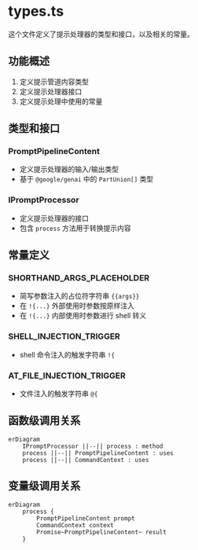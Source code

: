 # types.ts

这个文件定义了提示处理器的类型和接口，以及相关的常量。

## 功能概述

1. 定义提示管道内容类型
2. 定义提示处理器接口
3. 定义提示处理中使用的常量

## 类型和接口

### PromptPipelineContent
- 定义提示处理器的输入/输出类型
- 基于 `@google/genai` 中的 `PartUnion[]` 类型

### IPromptProcessor
- 定义提示处理器的接口
- 包含 `process` 方法用于转换提示内容

## 常量定义

### SHORTHAND_ARGS_PLACEHOLDER
- 简写参数注入的占位符字符串 `{{args}}`
- 在 `!{...}` 外部使用时参数按原样注入
- 在 `!{...}` 内部使用时参数进行 shell 转义

### SHELL_INJECTION_TRIGGER
- shell 命令注入的触发字符串 `!{`

### AT_FILE_INJECTION_TRIGGER
- 文件注入的触发字符串 `@{`

## 函数级调用关系

```mermaid
erDiagram
    IPromptProcessor ||--|| process : method
    process ||--|| PromptPipelineContent : uses
    process ||--|| CommandContext : uses
```

## 变量级调用关系

```mermaid
erDiagram
    process {
        PromptPipelineContent prompt
        CommandContext context
        Promise~PromptPipelineContent~ result
    }
```